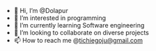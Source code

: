 - 👋 Hi, I’m @Dolapur
- 👀 I’m interested in programming 
- 🌱 I’m currently learning Software engineering 
- 💞️ I’m looking to collaborate on diverse projects
- 📫 How to reach me @tichiegoju@gmail.com

<!---
Dolapur/Dolapur is a ✨ special ✨ repository because its `README.md` (this file) appears on your GitHub profile.
You can click the Preview link to take a look at your changes.
--->
